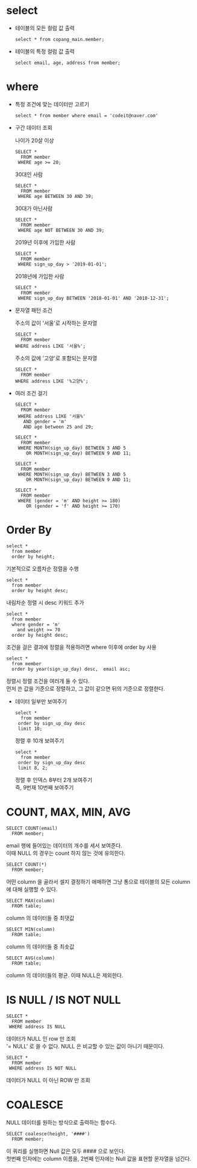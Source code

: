 # select

- 테이블의 모든 컬럼 값 출력
  ```
  select * from copang_main.member;
  ```
- 테이블의 특정 컬럼 값 출력
  ```(SQL)
  select email, age, address from member;
  ```

# where

- 특정 조건에 맞는 데이터만 고르기

  ```
  select * from member where email = 'codeit@naver.com'
  ```

- 구간 데이터 조회

  나이가 20살 이상

  ```
  SELECT *
    FROM member
   WHERE age >= 20;
  ```

  30대인 사람

  ```
  SELECT *
    FROM member
   WHERE age BETWEEN 30 AND 39;
  ```

  30대가 아닌사람

  ```
  SELECT *
    FROM member
   WHERE age NOT BETWEEN 30 AND 39;
  ```

  2019년 이후에 가입한 사람

  ```
  SELECT *
    FROM member
   WHERE sign_up_day > '2019-01-01';
  ```

  2018년에 가입한 사람

  ```
  SELECT *
    FROM member
   WHERE sign_up_day BETWEEN '2018-01-01' AND '2018-12-31';
  ```

- 문자열 패턴 조건

  주소의 값이 '서울'로 시작하는 문자열

  ```
  SELECT *
    FROM member
  WHERE address LIKE '서울%';
  ```

  주소의 값에 '고양'로 포함되는 문자열

  ```
  SELECT *
    FROM member
  WHERE address LIKE '%고양%';
  ```

- 여러 조건 걸기

  ```
  SELECT *
    FROM member
   WHERE address LIKE '서울%'
     AND gender = 'm'
     AND age between 25 and 29;
  ```

  ```
  SELECT *
    FROM member
   WHERE MONTH(sign_up_day) BETWEEN 3 AND 5
      OR MONTH(sign_up_day) BETWEEN 9 AND 11;
  ```

  ```
  SELECT *
    FROM member
   WHERE MONTH(sign_up_day) BETWEEN 3 AND 5
      OR MONTH(sign_up_day) BETWEEN 9 AND 11;
  ```

  ```
  SELECT *
    FROM member
   WHERE (gender = 'm' AND height >= 180)
      OR (gender = 'f' AND height >= 170)
  ```

# Order By

```
select *
  from member
  order by height;
```

기본적으로 오름차순 정렬을 수행

```
select *
  from member
  order by height desc;
```

내림차순 정렬 시 desc 키워드 추가

```
select *
  from member
  where gender = 'm'
    and weight >= 70
  order by height desc;
```

조건을 걸은 결과에 정렬을 적용하려면 where 이후에 order by 사용

```
select *
  from member
  order by year(sign_up_day) desc,  email asc;
```

정렬시 정렬 조건을 여러개 둘 수 있다.  
 먼저 쓴 값을 기준으로 정렬하고, 그 값이 같으면 뒤의 기준으로 정렬한다.

- 데이터 일부만 보여주기

  ```
  select *
    from member
   order by sign_up_day desc
   limit 10;
  ```

  정렬 후 10개 보여주기

  ```
  select *
    from member
   order by sign_up_day desc
   limit 8, 2;
  ```

  정렬 후 인덱스 8부터 2개 보여주기  
   즉, 9번재 10번째 보여주기

# COUNT, MAX, MIN, AVG

```
SELECT COUNT(email)
  FROM member;
```

email 행에 들어있는 데이터의 개수를 세서 보여준다.  
이때 NULL 의 경우는 count 하지 않는 것에 유의한다.

```
SELECT COUNT(*)
  FROM member;
```

어떤 column 을 골라서 셀지 결정하기 애매하면 그냥 통으로 테이블의 모든 column 에 대해 실행할 수 있다.

```
SELECT MAX(column)
  FROM table;
```

column 의 데이터들 중 최댓값

```
SELECT MIN(column)
  FROM table;
```

column 의 데이터들 중 최솟값

```
SELECT AVG(column)
  FROM table;
```

column 의 데이터들의 평균. 이때 NULL은 제외한다.

# IS NULL / IS NOT NULL

```
SELECT *
  FROM member
 WHERE address IS NULL
```

데이터가 NULL 인 row 만 조회  
'= NULL' 로 쓸 수 없다. NULL 은 비교할 수 있는 값이 아니기 때문이다.

```
SELECT *
  FROM member
 WHERE address IS NOT NULL
```

데이터가 NULL 이 아닌 ROW 만 조회

# COALESCE

NULL 데이터를 원하는 방식으로 출력하는 함수다.

```
SELECT coalesce(height, '####')
  FROM member;
```

이 쿼리를 실행하면 Null 값은 모두 #### 으로 보인다.  
첫번째 인자에는 column 이름을, 2번째 인자에는 Null 값을 표현할 문자열을 넘긴다.

